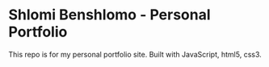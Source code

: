 # Shlomi Benshlomo - Personal Portfolio
This repo is for my personal portfolio site. Built with JavaScript, html5, css3.
